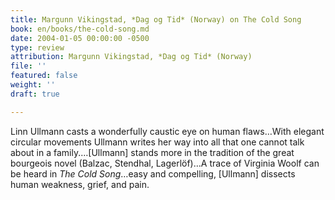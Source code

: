 ```yaml
---
title: Margunn Vikingstad, *Dag og Tid* (Norway) on The Cold Song
book: en/books/the-cold-song.md
date: 2004-01-05 00:00:00 -0500
type: review
attribution: Margunn Vikingstad, *Dag og Tid* (Norway)
file: ''
featured: false
weight: ''
draft: true

---
```

Linn Ullmann casts a wonderfully caustic eye on human flaws…With elegant circular movements Ullmann writes her way into all that one cannot talk about in a family.…\[Ullmann\] stands more in the tradition of the great bourgeois novel (Balzac, Stendhal, Lagerlöf)…A trace of Virginia Woolf can be heard in _The Cold Song_…easy and compelling, \[Ullmann\] dissects human weakness, grief, and pain.